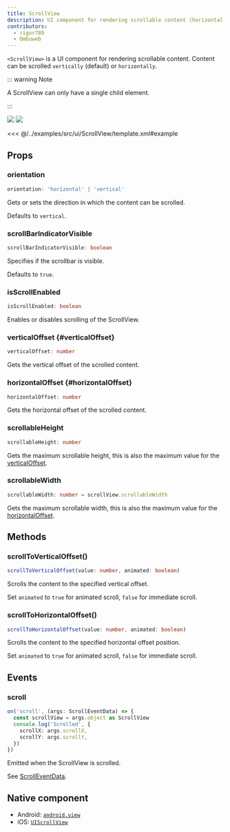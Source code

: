 ```yaml
---
title: ScrollView
description: UI component for rendering scrollable content (horizontal or vertical).
contributors:
  - rigor789
  - Ombuweb
---
```


`<ScrollView>` is a UI component for rendering scrollable content. Content can be scrolled `vertically` (default) or `horizontally`.

::: warning Note

A ScrollView can only have a single child element.

:::

<DeviceFrame type="ios">
<img src="../screenshots/ios/ScrollView.png"/>
</DeviceFrame>
<DeviceFrame type="android">
<img src="../screenshots/android/ScrollView.png"/>
</DeviceFrame>

<<< @/../examples/src/ui/ScrollView/template.xml#example

## Props

### orientation

```ts
orientation: 'horizontal' | 'vertical'
```

Gets or sets the direction in which the content can be scrolled.

Defaults to `vertical`.

### scrollBarIndicatorVisible

```ts
scrollBarIndicatorVisible: boolean
```

Specifies if the scrollbar is visible.

Defaults to `true`.

### isScrollEnabled

```ts
isScrollEnabled: boolean
```

Enables or disables scrolling of the ScrollView.

### verticalOffset {#verticalOffset}

```ts
verticalOffset: number
```

Gets the vertical offset of the scrolled content.

### horizontalOffset {#horizontalOffset}

```ts
horizontalOffset: number
```

Gets the horizontal offset of the scrolled content.

### scrollableHeight

```ts
scrollableHeight: number
```

Gets the maximum scrollable height, this is also the maximum value for the [verticalOffset](#verticalOffset).

### scrollableWidth

```ts
scrollableWidth: number = scrollView.scrollableWidth
```

Gets the maximum scrollable width, this is also the maximum value for the [horizontalOffset](#horizontalOffset).

## Methods

### scrollToVerticalOffset()

```ts
scrollToVerticalOffset(value: number, animated: boolean)
```

Scrolls the content to the specified vertical offset.

Set `animated` to `true` for animated scroll, `false` for immediate scroll.

### scrollToHorizontalOffset()

```ts
scrollToHorizontalOffset(value: number, animated: boolean)
```

Scrolls the content to the specified horizontal offset position.

Set `animated` to `true` for animated scroll, `false` for immediate scroll.

## Events

### scroll

```ts
on('scroll', (args: ScrollEventData) => {
  const scrollView = args.object as ScrollView
  console.log('Scrolled', {
    scrollX: args.scrollX,
    scrollY: args.scrollY,
  })
})
```

Emitted when the ScrollView is scrolled.

See [ScrollEventData](/api/interface/ScrollEventData).

## Native component

- Android: [`android.view`](https://developer.android.com/reference/android/view/View.html)
- iOS: [`UIScrollView`](https://developer.apple.com/documentation/uikit/uiscrollview)
